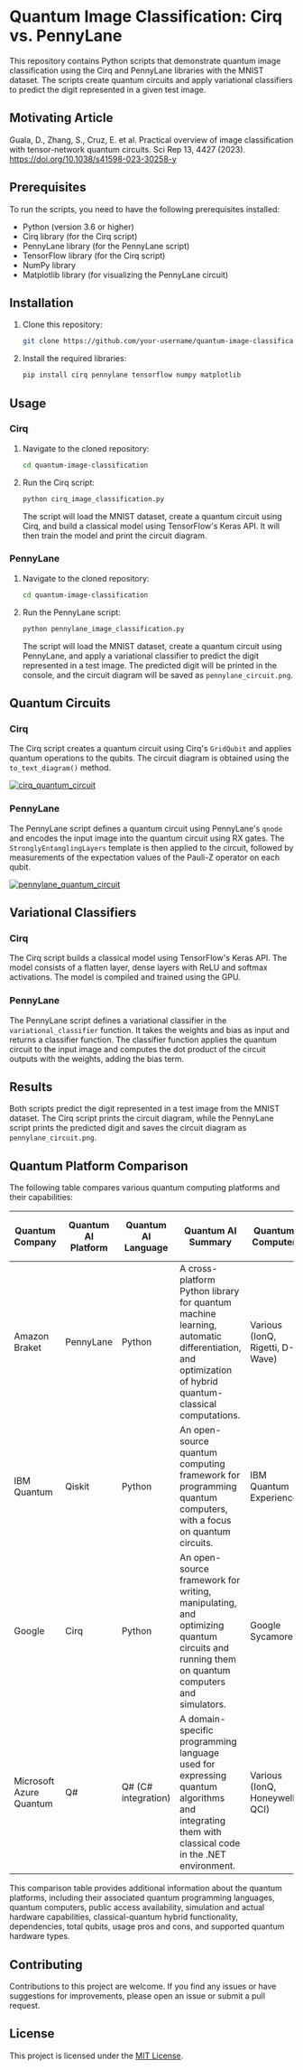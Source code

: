 # Quantum Image Classification: Cirq vs. PennyLane

This repository contains Python scripts that demonstrate quantum image classification using the Cirq and PennyLane libraries with the MNIST dataset. The scripts create quantum circuits and apply variational classifiers to predict the digit represented in a given test image.

## Motivating Article
Guala, D., Zhang, S., Cruz, E. et al. Practical overview of image classification with tensor-network quantum circuits. Sci Rep 13, 4427 (2023). https://doi.org/10.1038/s41598-023-30258-y

## Prerequisites
To run the scripts, you need to have the following prerequisites installed:
- Python (version 3.6 or higher)
- Cirq library (for the Cirq script)
- PennyLane library (for the PennyLane script)
- TensorFlow library (for the Cirq script)
- NumPy library
- Matplotlib library (for visualizing the PennyLane circuit)

## Installation
1. Clone this repository:
   ```bash
   git clone https://github.com/your-username/quantum-image-classification.git
   ```

2. Install the required libraries:
   ```bash
   pip install cirq pennylane tensorflow numpy matplotlib
   ```

## Usage

### Cirq
1. Navigate to the cloned repository:
   ```bash
   cd quantum-image-classification
   ```

2. Run the Cirq script:
   ```bash
   python cirq_image_classification.py
   ```

   The script will load the MNIST dataset, create a quantum circuit using Cirq, and build a classical model using TensorFlow's Keras API. It will then train the model and print the circuit diagram.

### PennyLane
1. Navigate to the cloned repository:
   ```bash
   cd quantum-image-classification
   ```

2. Run the PennyLane script:
   ```bash
   python pennylane_image_classification.py
   ```

   The script will load the MNIST dataset, create a quantum circuit using PennyLane, and apply a variational classifier to predict the digit represented in a test image. The predicted digit will be printed in the console, and the circuit diagram will be saved as `pennylane_circuit.png`.

## Quantum Circuits

### Cirq
The Cirq script creates a quantum circuit using Cirq's `GridQubit` and applies quantum operations to the qubits. The circuit diagram is obtained using the `to_text_diagram()` method.

[![cirq_quantum_circuit](https://github.com/ericyoc/quantum-circuits/blob/main/qnn_circuits/simple_cirq_quantum_circuit.jpg?raw=true)](https://github.com/ericyoc/quantum-circuits/blob/main/qnn_circuits/simple_cirq_quantum_circuit.jpg)

### PennyLane
The PennyLane script defines a quantum circuit using PennyLane's `qnode` and encodes the input image into the quantum circuit using RX gates. The `StronglyEntanglingLayers` template is then applied to the circuit, followed by measurements of the expectation values of the Pauli-Z operator on each qubit.

[![pennylane_quantum_circuit](https://github.com/ericyoc/quantum-circuits/blob/main/qnn_circuits/simgple_pennylane_quantum_circuit.jpg?raw=true)](https://github.com/ericyoc/quantum-circuits/blob/main/qnn_circuits/simgple_pennylane_quantum_circuit.jpg)

## Variational Classifiers

### Cirq
The Cirq script builds a classical model using TensorFlow's Keras API. The model consists of a flatten layer, dense layers with ReLU and softmax activations. The model is compiled and trained using the GPU.

### PennyLane
The PennyLane script defines a variational classifier in the `variational_classifier` function. It takes the weights and bias as input and returns a classifier function. The classifier function applies the quantum circuit to the input image and computes the dot product of the circuit outputs with the weights, adding the bias term.

## Results
Both scripts predict the digit represented in a test image from the MNIST dataset. The Cirq script prints the circuit diagram, while the PennyLane script prints the predicted digit and saves the circuit diagram as `pennylane_circuit.png`.

## Quantum Platform Comparison
The following table compares various quantum computing platforms and their capabilities:

| Quantum Company | Quantum AI Platform | Quantum AI Language | Quantum AI Summary | Quantum Computer | Public Access | Simulated or Actual | Classical-Quantum Hybrid Functionality | Dependencies | Total Qbits | Usage Pros | Usage Cons | Quantum Hardware Types |
|-----------------|---------------------|---------------------|--------------------|-----------------------|---------------|---------------------|----------------------------------------|--------------|-------------|------------|------------|------------------------|
| Amazon Braket | PennyLane | Python | A cross-platform Python library for quantum machine learning, automatic differentiation, and optimization of hybrid quantum-classical computations. | Various (IonQ, Rigetti, D-Wave) | Yes | Both | Yes | Python 3.7+, PennyLane 0.28.0+, NumPy 1.20.0+ | [11, 5000+] | Integration with AWS, access to multiple quantum hardware providers, seamless integration with classical machine learning frameworks | Requires an AWS account and credits, limited to supported quantum hardware providers | Superconducting qubits, Trapped ions, Quantum annealers |
| IBM Quantum | Qiskit | Python | An open-source quantum computing framework for programming quantum computers, with a focus on quantum circuits. | IBM Quantum Experience | Yes | Both | Yes | Python 3.7+, Qiskit 0.37.0+ | 127 | Large community, extensive documentation, access to real quantum hardware, integration with classical Python libraries | Limited quantum hardware availability, requires knowledge of quantum circuits and algorithms | Superconducting qubits |
| Google | Cirq | Python | An open-source framework for writing, manipulating, and optimizing quantum circuits and running them on quantum computers and simulators. | Google Sycamore | No | Both | Yes | Python 3.7+, Cirq 1.1.0+ | 53 | Intuitive and user-friendly API, extensive documentation and tutorials, supports both simulation and execution on real quantum hardware | Limited access to Google's quantum hardware, primarily focused on gate-based quantum computing | Superconducting qubits |
| Microsoft Azure Quantum | Q# | Q# (C# integration) | A domain-specific programming language used for expressing quantum algorithms and integrating them with classical code in the .NET environment. | Various (IonQ, Honeywell, QCI) | Yes | Both | Yes | N/A | [11, 32] | Seamless integration with the .NET ecosystem, access to multiple quantum hardware providers through Azure, extensive documentation and tutorials | Requires familiarity with the .NET framework and C#, limited community compared to Python-based frameworks | Superconducting qubits, Trapped ions |

This comparison table provides additional information about the quantum platforms, including their associated quantum programming languages, quantum computers, public access availability, simulation and actual hardware capabilities, classical-quantum hybrid functionality, dependencies, total qubits, usage pros and cons, and supported quantum hardware types.

## Contributing
Contributions to this project are welcome. If you find any issues or have suggestions for improvements, please open an issue or submit a pull request.

## License
This project is licensed under the [MIT License](LICENSE).
